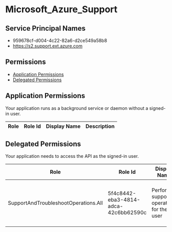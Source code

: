# Microsoft_Azure_Support
## Service Principal Names
- 959678cf-d004-4c22-82a6-d2ce549a58b8
- https://s2.support.ext.azure.com

 ## Permissions
- [Application Permissions](#application-permissions)
- [Delegated Permissions](#delegated-permissions)

## Application Permissions
Your application runs as a background service or daemon without a signed-in user.

| Role | Role Id | Display Name | Description |
|---|---|---|---|

## Delegated Permissions
Your application needs to access the API as the signed-in user. 

| Role | Role Id | Display Name | Description |
|---|---|---|---|
| SupportAndTroubleshootOperations.All | 5f4c8442-eba3-4814-adca-42c6bb62590c | Perform support operations for the user | Allows the app to perform support operations on behalf of the user |

